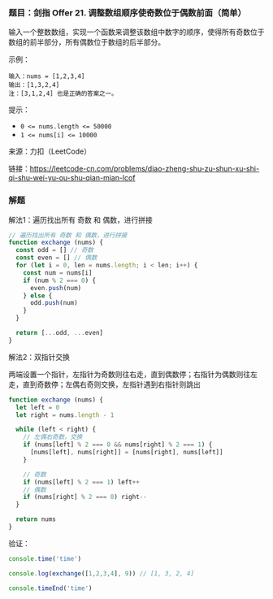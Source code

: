 ### 题目：剑指 Offer 21. 调整数组顺序使奇数位于偶数前面（简单）

输入一个整数数组，实现一个函数来调整该数组中数字的顺序，使得所有奇数位于数组的前半部分，所有偶数位于数组的后半部分。


示例：
```
输入：nums = [1,2,3,4]
输出：[1,3,2,4] 
注：[3,1,2,4] 也是正确的答案之一。
```

提示：

- `0 <= nums.length <= 50000`
- `1 <= nums[i] <= 10000`

来源：力扣（LeetCode）

链接：https://leetcode-cn.com/problems/diao-zheng-shu-zu-shun-xu-shi-qi-shu-wei-yu-ou-shu-qian-mian-lcof

### 解题

解法1：遍历找出所有 奇数 和 偶数，进行拼接
```js
// 遍历找出所有 奇数 和 偶数，进行拼接
function exchange (nums) {
  const odd = [] // 奇数
  const even = [] // 偶数
  for (let i = 0, len = nums.length; i < len; i++) {
    const num = nums[i]
    if (num % 2 === 0) {
      even.push(num)
    } else {
      odd.push(num)
    }
  }

  return [...odd, ...even]
}
```

解法2：双指针交换

两端设置一个指针，左指针为奇数则往右走，直到偶数停；右指针为偶数则往左走，直到奇数停；左偶右奇则交换，左指针遇到右指针则跳出
```js
function exchange (nums) {
  let left = 0
  let right = nums.length - 1

  while (left < right) {
    // 左偶右奇数，交换
    if (nums[left] % 2 === 0 && nums[right] % 2 === 1) {
      [nums[left], nums[right]] = [nums[right], nums[left]]
    }

    // 奇数
    if (nums[left] % 2 === 1) left++
    // 偶数
    if (nums[right] % 2 === 0) right--
  }

  return nums
}
```


验证：

```js
console.time('time')

console.log(exchange([1,2,3,4], 9)) // [1, 3, 2, 4]

console.timeEnd('time')
```

